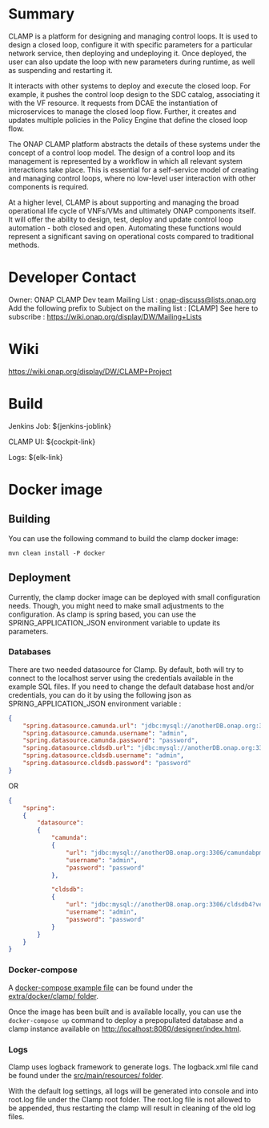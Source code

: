 # Summary

CLAMP is a platform for designing and managing control loops. It is used to design a closed loop, configure it with specific parameters for a particular network service, then deploying and undeploying it.  Once deployed, the user can also update the loop with new parameters during runtime, as well as suspending and restarting it.

It interacts with other systems to deploy and execute the closed loop. For example, it pushes the control loop design to the SDC catalog, associating it with the VF resource.  It requests from DCAE the instantiation of microservices to manage the closed loop flow.  Further, it creates and updates multiple policies in the Policy Engine that define the closed loop flow.

The ONAP CLAMP platform abstracts the details of these systems under the concept of a control loop model.  The design of a control loop and its management is represented by a workflow in which all relevant system interactions take place.  This is essential for a self-service model of creating and managing control loops, where no low-level user interaction with other components is required.

At a higher level, CLAMP is about supporting and managing the broad operational life cycle of VNFs/VMs and ultimately ONAP components itself. It will offer the ability to design, test, deploy and update control loop automation - both closed and open. Automating these functions would represent a significant saving on operational costs compared to traditional methods.

# Developer Contact
Owner: ONAP CLAMP Dev team
Mailing List : onap-discuss@lists.onap.org
Add the following prefix to Subject on the mailing list : [CLAMP]
See here to subscribe : https://wiki.onap.org/display/DW/Mailing+Lists

# Wiki
https://wiki.onap.org/display/DW/CLAMP+Project

# Build
Jenkins Job: ${jenkins-joblink}

CLAMP UI: ${cockpit-link}

Logs: ${elk-link}

# Docker image

## Building 
You can use the following command to build the clamp docker image:
```
mvn clean install -P docker
```

## Deployment
Currently, the clamp docker image can be deployed with small configuration needs. Though, you might need to make small adjustments to the configuration. As clamp is spring based, you can use the SPRING_APPLICATION_JSON environment variable to update its parameters. 

### Databases
There are two needed datasource for Clamp. By default, both will try to connect to the localhost server using the credentials available in the example SQL files. If you need to change the default database host and/or credentials, you can do it by using the following json as SPRING_APPLICATION_JSON environment variable :

```json
{
    "spring.datasource.camunda.url": "jdbc:mysql://anotherDB.onap.org:3306/camundabpm?verifyServerCertificate=false&useSSL=false&requireSSL=false&autoReconnect=true",
    "spring.datasource.camunda.username": "admin",
    "spring.datasource.camunda.password": "password",
    "spring.datasource.cldsdb.url": "jdbc:mysql://anotherDB.onap.org:3306/cldsdb4?verifyServerCertificate=false&useSSL=false&requireSSL=false&autoReconnect=true",
    "spring.datasource.cldsdb.username": "admin",
    "spring.datasource.cldsdb.password": "password"
}
```

OR 

```json
{
    "spring": 
    {
        "datasource": 
        {
            "camunda": 
            {
                "url": "jdbc:mysql://anotherDB.onap.org:3306/camundabpm?verifyServerCertificate=false&useSSL=false&requireSSL=false&autoReconnect=true",
                "username": "admin",
                "password": "password"
            },

            "cldsdb": 
            {
                "url": "jdbc:mysql://anotherDB.onap.org:3306/cldsdb4?verifyServerCertificate=false&useSSL=false&requireSSL=false&autoReconnect=true",
                "username": "admin",
                "password": "password"
            }
        }
    }
}

```

### Docker-compose

A [docker-compose example file](extra/docker/clamp/docker-compose.yml) can be found under the [extra/docker/clamp/ folder](extra/docker/).

Once the image has been built and is available locally, you can use the `docker-compose up` command to deploy a prepopullated database and a clamp instance available on [http://localhost:8080/designer/index.html](http://localhost:8080/designer/index.html).


### Logs

Clamp uses logback framework to generate logs. The logback.xml file cand be found under the [src/main/resources/ folder](src/main/resources). 

With the default log settings, all logs will be generated into console and into root.log file under the Clamp root folder. The root.log file is not allowed to be appended, thus restarting the clamp will result in cleaning of the old log files.
